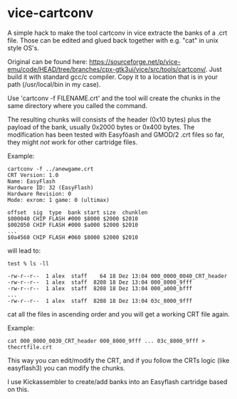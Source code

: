 # vice-cartconv

A simple hack to make the tool cartconv in vice extracte the banks of a .crt file. Those can be edited and glued back together with e.g. "cat" in unix style OS's.

Original can be found here: https://sourceforge.net/p/vice-emu/code/HEAD/tree/branches/cpx-gtk3ui/vice/src/tools/cartconv/. Just build it with standard gcc/c compiler. Copy it to a location that is in your path (/usr/local/bin in my case).

Use 'cartconv -f FILENAME.crt' and the tool will create the chunks in the same directory where you called the command. 

The resulting chunks will consists of the header (0x10 bytes) plus the payload of the bank, usually 0x2000 bytes or 0x400 bytes. The modification has been tested with Easyföash and GMOD/2 .crt files so far, they might *not* work for other cartridge files.

Example:
```
cartconv -f ../anewgame.crt
CRT Version: 1.0
Name: EasyFlash
Hardware ID: 32 (EasyFlash)
Hardware Revision: 0
Mode: exrom: 1 game: 0 (ultimax)

offset  sig  type  bank start size  chunklen
$000040 CHIP FLASH #000 $8000 $2000 $2010
$002050 CHIP FLASH #000 $a000 $2000 $2010
...
$0a4560 CHIP FLASH #060 $8000 $2000 $2010
```
will lead to:

```
test % ls -ll

-rw-r--r--  1 alex  staff    64 18 Dez 13:04 000_0000_0040_CRT_header
-rw-r--r--  1 alex  staff  8208 18 Dez 13:04 000_8000_9fff
-rw-r--r--  1 alex  staff  8208 18 Dez 13:04 000_a000_bfff
...
-rw-r--r--  1 alex  staff  8208 18 Dez 13:04 03c_8000_9fff
```
cat all the files in ascending order and you will get a working CRT file again.

Example:
```
cat 000_0000_0030_CRT_header 000_8000_9fff ... 03c_8000_9fff > thecrtfile.crt
```
This way you can edit/modify the CRT, and if you follow the CRTs logic (like easyflash3) you can modify the chunks.

I use Kickassembler to create/add banks into an Easyflash cartridge based on this. 
